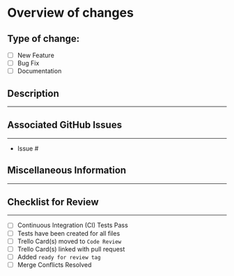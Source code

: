 # Overview of changes

## Type of change:

- [ ] New Feature
- [ ] Bug Fix
- [ ] Documentation

## Description

---

<!-- What are these changes supposed to accomplish? -->

## Associated GitHub Issues

---

<!-- If there is no associated issue, please say "No associated issues" -->
- Issue #

## Miscellaneous Information

---

<!-- Is there any extra information to add or uncertainties to look closely at? Delete this section if there is none -->

## Checklist for Review

---

- [ ] Continuous Integration (CI) Tests Pass
- [ ] Tests have been created for all files
- [ ] Trello Card(s) moved to `Code Review`
- [ ] Trello Card(s) linked with pull request
- [ ] Added `ready for review tag`
- [ ] Merge Conflicts Resolved
